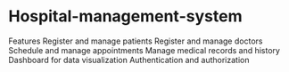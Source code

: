 # Hospital-management-system

Features
Register and manage patients
Register and manage doctors
Schedule and manage appointments
Manage medical records and history
Dashboard for data visualization
Authentication and authorization
